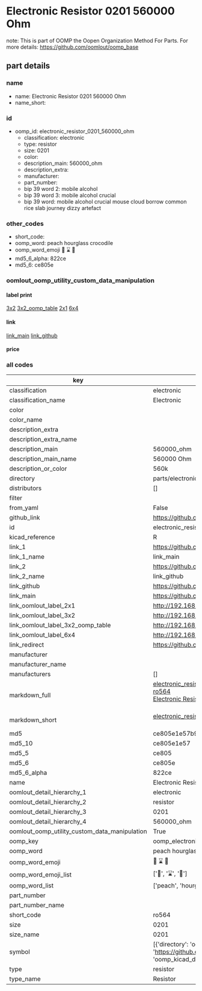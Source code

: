 # Electronic Resistor 0201 560000 Ohm  

note: This is part of OOMP the Oopen Organization Method For Parts. For more details: https://github.com/oomlout/oomp_base

##  part details
  







### name
* name: Electronic Resistor 0201 560000 Ohm
* name_short: 
### id
* oomp_id: electronic_resistor_0201_560000_ohm
  * classification: electronic
  * type: resistor
  * size: 0201
  * color: 
  * description_main: 560000_ohm
  * description_extra: 
  * manufacturer: 
  * part_number: 
  * bip 39 word 2: mobile alcohol
  * bip 39 word 3: mobile alcohol crucial
  * bip 39 word: mobile alcohol crucial mouse cloud borrow common rice slab journey dizzy artefact

### other_codes
* short_code: 
* oomp_word: peach hourglass crocodile
* oomp_word_emoji :peach: :hourglass: :crocodile:
* md5_6_alpha: 822ce
* md5_6: ce805e






### oomlout_oomp_utility_custom_data_manipulation
#### label print
[3x2](http://192.168.1.245:1112/?label=oomp%20822ce)
[3x2_oomp_table](http://192.168.1.108:1112/?label=oomp%20822ce)
[2x1](http://192.168.1.242:1112/?label=oomp%20822ce)
[6x4](http://192.168.1.55:1112/?label=oomp%20822ce)    

#### link

[link_main](https://github.com/oomlout/oomlout_oomp_version_1_messy/tree/main/parts/electronic_resistor_0201_560000_ohm) [link_github](https://github.com/oomlout/oomlout_oomp_version_1_messy/tree/main/parts/electronic_resistor_0201_560000_ohm)                             

#### price







### all codes 
| key | value |  
| --- | --- |  
| classification | electronic |  
| classification_name | Electronic |  
| color |  |  
| color_name |  |  
| description_extra |  |  
| description_extra_name |  |  
| description_main | 560000_ohm |  
| description_main_name | 560000 Ohm |  
| description_or_color | 560k |  
| directory | parts/electronic_resistor_0201_560000_ohm |  
| distributors | [] |  
| filter |  |  
| from_yaml | False |  
| github_link | https://github.com/oomlout/oomlout_oomp_part_src/tree/main/parts/electronic_resistor_0201_560000_ohm |  
| id | electronic_resistor_0201_560000_ohm |  
| kicad_reference | R |  
| link_1 | https://github.com/oomlout/oomlout_oomp_version_1_messy/tree/main/parts/electronic_resistor_0201_560000_ohm |  
| link_1_name | link_main |  
| link_2 | https://github.com/oomlout/oomlout_oomp_version_1_messy/tree/main/parts/electronic_resistor_0201_560000_ohm |  
| link_2_name | link_github |  
| link_github | https://github.com/oomlout/oomlout_oomp_version_1_messy/tree/main/parts/electronic_resistor_0201_560000_ohm |  
| link_main | https://github.com/oomlout/oomlout_oomp_version_1_messy/tree/main/parts/electronic_resistor_0201_560000_ohm |  
| link_oomlout_label_2x1 | http://192.168.1.242:1112/?label=oomp%20822ce |  
| link_oomlout_label_3x2 | http://192.168.1.245:1112/?label=oomp%20822ce |  
| link_oomlout_label_3x2_oomp_table | http://192.168.1.108:1112/?label=oomp%20822ce |  
| link_oomlout_label_6x4 | http://192.168.1.55:1112/?label=oomp%20822ce |  
| link_redirect | https://github.com/oomlout/oomlout_oomp_version_1_messy/tree/main/parts/electronic_resistor_0201_560000_ohm |  
| manufacturer |  |  
| manufacturer_name |  |  
| manufacturers | [] |  
| markdown_full | [electronic_resistor_0201_560000_ohm](none)<br>[ro564](none)<br>[Electronic Resistor 0201 560000 Ohm](none)<br><br> |  
| markdown_short | [electronic_resistor_0201_560000_ohm](none)<br><br> |  
| md5 | ce805e1e57b925cc6815f90a68c18473 |  
| md5_10 | ce805e1e57 |  
| md5_5 | ce805 |  
| md5_6 | ce805e |  
| md5_6_alpha | 822ce |  
| name | Electronic Resistor 0201 560000 Ohm |  
| oomlout_detail_hierarchy_1 | electronic |  
| oomlout_detail_hierarchy_2 | resistor |  
| oomlout_detail_hierarchy_3 | 0201 |  
| oomlout_detail_hierarchy_4 | 560000_ohm |  
| oomlout_oomp_utility_custom_data_manipulation | True |  
| oomp_key | oomp_electronic_resistor_0201_560000_ohm |  
| oomp_word | peach hourglass crocodile |  
| oomp_word_emoji | :peach: :hourglass: :crocodile: |  
| oomp_word_emoji_list | [':peach:', ':hourglass:', ':crocodile:'] |  
| oomp_word_list | ['peach', 'hourglass', 'crocodile'] |  
| part_number |  |  
| part_number_name |  |  
| short_code | ro564 |  
| size | 0201 |  
| size_name | 0201 |  
| symbol | [{'directory': 'oomlout_oomp_symbol_bot/symbols/kicad_device_r//working/working.kicad_sym', 'index': 0, 'link': 'https://github.com/oomlout/oomlout_oomp_symbol_bot/tree/main/symbols/kicad_device_r', 'oomp_key': 'oomp_kicad_device_r'}] |  
| type | resistor |  
| type_name | Resistor |  
